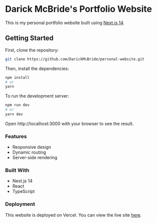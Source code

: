 # Darick McBride's Portfolio Website

This is my personal portfolio website built using [Next.js 14](https://nextjs.org/).

## Getting Started

First, clone the repository:
```bash
git clone https://github.com/DarickMcBride/personal-website.git
```

Then, install the dependencies:
```bash
npm install
# or
yarn
```

To run the development server:
```bash
npm run dev
# or
yarn dev
```

Open http://localhost:3000 with your browser to see the result.

### Features
- Responsive design
- Dynamic routing
- Server-side rendering

### Built With
- Next.js 14
- React
- TypeScript

### Deployment
This website is deployed on Vercel. You can view the live site [here](https://darickmcbride.com).